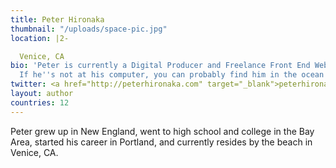```yaml
---
title: Peter Hironaka
thumbnail: "/uploads/space-pic.jpg"
location: |2-

  Venice, CA
bio: 'Peter is currently a Digital Producer and Freelance Front End Web Developer.
  If he''s not at his computer, you can probably find him in the ocean. '
twitter: <a href="http://peterhironaka.com" target="_blank">peterhironaka.com</a>
layout: author
countries: 12
---
```


Peter grew up in New England, went to high school and college in the Bay Area, started his career in Portland, and currently resides by the beach in Venice, CA.
